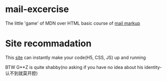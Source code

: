 # mail-excercise
The little 'game' of MDN over HTML basic course of <a href="https://developer.mozilla.org/en-US/docs/Learn/HTML/Introduction_to_HTML/Marking_up_a_letter" title="Try it?">mail markup</a>
# Site recommadation
This [site](https://jsfiddle.net/) can instantly make your code(H5, CSS, JS) up and running

BTW G**Z is quite shabby(no asking if you have no idea about his identity-认不到就莫开腔)
